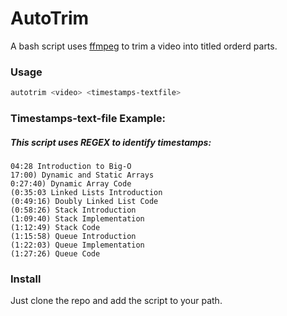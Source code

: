 # AutoTrim
A bash script uses [ffmpeg](https://github.com/FFmpeg/FFmpeg) to trim a video into titled orderd parts.
### Usage
``` bash
autotrim <video> <timestamps-textfile>
```
### Timestamps-text-file Example:
##### This script uses REGEX to identify timestamps:
```
04:28 Introduction to Big-O
17:00) Dynamic and Static Arrays
0:27:40) Dynamic Array Code
(0:35:03 Linked Lists Introduction
(0:49:16) Doubly Linked List Code
(0:58:26) Stack Introduction
(1:09:40) Stack Implementation
(1:12:49) Stack Code
(1:15:58) Queue Introduction
(1:22:03) Queue Implementation
(1:27:26) Queue Code
```

### Install
Just clone the repo and add the script to your path.
